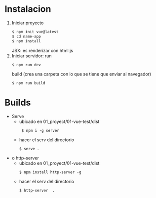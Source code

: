# Instalacion
1. Iniciar proyecto 
   ```bash
   $ npm init vue@latest
   $ cd name-app
   $ npm install
   ```
   JSX: es renderizar con html js
2. Iniciar servidor:
   run
   ```
   $ npm run dev
   ```
   build (crea una carpeta con lo que se tiene que enviar al navegador)
   ```
   $ npm run build
   ``` 
# Builds
+ Serve
   + ubicado en 01_proyect/01-vue-test/dist 
     ~~~
      $ npm i -g server 
      ~~~
   + hacer el serv del directorio
     ~~~ 
     $ serve . 
     ~~~
+ o http-server
   + ubicado en 01_proyect/01-vue-test/dist 
     ~~~
     $ npm install http-server -g 
     ~~~
   + hacer el serv del directorio
     ~~~ 
     $ http-server  . 
     ~~~


